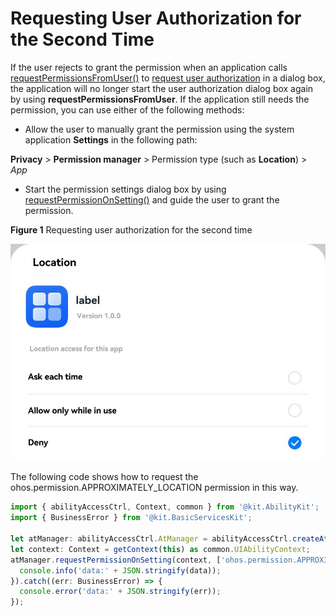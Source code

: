 # Requesting User Authorization for the Second Time

If the user rejects to grant the permission when an application calls [requestPermissionsFromUser()](../../reference/apis-ability-kit/js-apis-abilityAccessCtrl.md#requestpermissionsfromuser9) to [request user authorization](request-user-authorization.md) in a dialog box, the application will no longer start the user authorization dialog box again by using **requestPermissionsFromUser**. If the application still needs the permission, you can use either of the following methods:

- Allow the user to manually grant the permission using the system application **Settings** in the following path:
<!--RP1-->
**Privacy** > **Permission manager** > Permission type (such as **Location**) > *App*
<!--RP1End-->

- Start the permission settings dialog box by using [requestPermissionOnSetting()](../../reference/apis-ability-kit/js-apis-abilityAccessCtrl.md#requestpermissiononsetting12) and guide the user to grant the permission.

**Figure 1** Requesting user authorization for the second time

![en_image_location](figures/en_image_location_second.png)

The following code shows how to request the ohos.permission.APPROXIMATELY_LOCATION permission in this way.

```ts
import { abilityAccessCtrl, Context, common } from '@kit.AbilityKit';
import { BusinessError } from '@kit.BasicServicesKit';

let atManager: abilityAccessCtrl.AtManager = abilityAccessCtrl.createAtManager();
let context: Context = getContext(this) as common.UIAbilityContext;
atManager.requestPermissionOnSetting(context, ['ohos.permission.APPROXIMATELY_LOCATION']).then((data: Array<abilityAccessCtrl.GrantStatus>) => {
  console.info('data:' + JSON.stringify(data));
}).catch((err: BusinessError) => {
  console.error('data:' + JSON.stringify(err));
});
```
